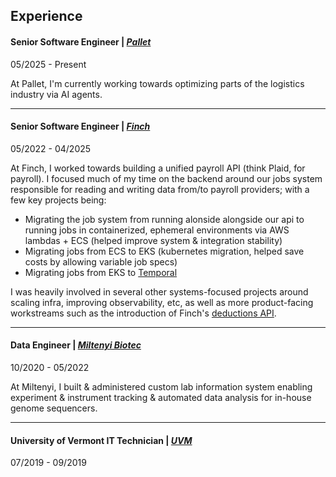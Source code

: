 ## Experience

#### Senior Software Engineer | [_Pallet_](https://www.pallet.com/)

05/2025 - Present

At Pallet, I'm currently working towards optimizing parts of the logistics industry via AI agents.

---

#### Senior Software Engineer | [_Finch_](https://www.tryfinch.com/)

05/2022 - 04/2025

At Finch, I worked towards building a unified payroll API (think Plaid, for payroll). I focused much of my time on the backend around our jobs system responsible for reading and writing data from/to payroll providers; with a few key projects being:

- Migrating the job system from running alonside alongside our api to running jobs in containerized, ephemeral environments via AWS lambdas + ECS (helped improve system & integration stability)
- Migrating jobs from ECS to EKS (kubernetes migration, helped save costs by allowing variable job specs)
- Migrating jobs from EKS to [Temporal](https://temporal.io/)

I was heavily involved in several other systems-focused projects around scaling infra, improving observability, etc, as well as more product-facing workstreams such as the introduction of Finch's [deductions API](https://www.tryfinch.com/product/deductions).

---

#### Data Engineer | [_Miltenyi Biotec_](https://www.miltenyibiotec.com/US-en/)

10/2020 - 05/2022

At Miltenyi, I built & administered custom lab information system enabling experiment &
instrument tracking & automated data analysis for in-house genome sequencers.

---

#### University of Vermont IT Technician | [_UVM_](https://www.uvm.edu/)

07/2019 - 09/2019
